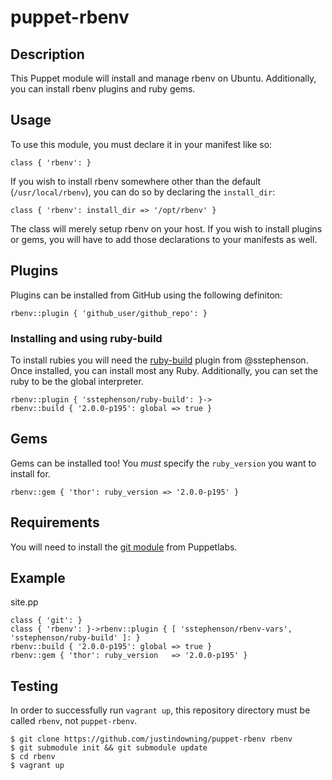 # puppet-rbenv

## Description
This Puppet module will install and manage rbenv on Ubuntu. Additionally,
you can install rbenv plugins and ruby gems.

## Usage
To use this module, you must declare it in your manifest like so:

    class { 'rbenv': }

If you wish to install rbenv somewhere other than the default
(`/usr/local/rbenv`), you can do so by declaring the `install_dir`:

    class { 'rbenv': install_dir => '/opt/rbenv' }

The class will merely setup rbenv on your host. If you wish to install
plugins or gems, you will have to add those declarations to your manifests
as well.

## Plugins
Plugins can be installed from GitHub using the following definiton:

    rbenv::plugin { 'github_user/github_repo': }

### Installing and using ruby-build

To install rubies you will need the [ruby-build](https://github.com/sstephenson/ruby-build) plugin 
from @sstephenson. Once installed, you can install most any Ruby. Additionally,
you can set the ruby to be the global interpreter.

    rbenv::plugin { 'sstephenson/ruby-build': }->
    rbenv::build { '2.0.0-p195': global => true }

## Gems
Gems can be installed too! You *must* specify the `ruby_version` you want to
install for.

    rbenv::gem { 'thor': ruby_version => '2.0.0-p195' }

## Requirements
You will need to install the [git module](https://github.com/puppetlabs/puppetlabs-git) from Puppetlabs.

## Example
site.pp

    class { 'git': }
    class { 'rbenv': }->rbenv::plugin { [ 'sstephenson/rbenv-vars', 'sstephenson/ruby-build' ]: }
    rbenv::build { '2.0.0-p195': global => true }
    rbenv::gem { 'thor': ruby_version   => '2.0.0-p195' }

## Testing

In order to successfully run `vagrant up`, this repository directory
must be called `rbenv`, not `puppet-rbenv`.

    $ git clone https://github.com/justindowning/puppet-rbenv rbenv
    $ git submodule init && git submodule update
    $ cd rbenv
    $ vagrant up
